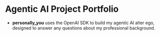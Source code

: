 # Agentic AI Project Portfolio

* **personally_you** uses the OpenAI SDK to build my agentic AI alter ego, designed to answer any questions about my professional background.
